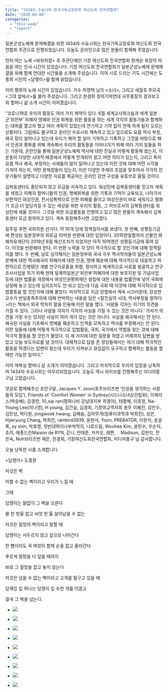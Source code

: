```yaml
---
title: "1434차 수요시위-한국기독교장로회 여신도회 전국연합회"
date: "2020-04-08"
categories: 
  - "this-week"
  - "report"
---
```


일본군성노예제 문제해결을 위한 1434차 수요시위는 한국기독교장로회 여신도회 전국연합회 주관으로 진행되었습니다. 오늘도 온라인으로 많은 분들이 함께해 주었습니다.

먼저 여는 노래 <바위처럼> 후 주관단체인 기장 여신도회 전국연합회 원계순 회장의 마음을 여는 인사 시간이 있었습니다. 기장 여신도회 전국연합회가 일본군성노예제 문제해결을 위해 함께 연대한 시간들을 소개해 주셨습니다. 이어 시로 드리는 기도 시간에는 도종화 시인의 <담쟁이>를 함께 읽었습니다.

이어 평화의 노래 시간이 있었습니다. 가수 허영택 님이 <소녀>, 그리고 세월호 추모곡 <그대 앞에서>를 불러 주셨습니다. 그리고 한경희 정의기억연대 사무총장의 경과보고와 할머니 삶 소개 시간이 이어졌습니다.

“코로나19로 우리의 활동도 여러 가지 제약이 있다. 6월 세계교사워크숍과 세계 일본군‘위안부’ 피해자 명예와 인권 회복을 위한 활동을 하는 세계 각지의 활동가들과 함께하는 대회를 열고자 했고 여러 계획이 있었는데 연기하고 기약 없이 언제 하게 될지 모르는 상황이다. 그럼에도 불구하고 온라인 수요시위 계속하고 있고 앞으로도 요즘 역사 부정, 왜곡 많이 일어나고 있는데 우리가 해야 할 일이 기억하고 기록하고 그것을 바탕으로 해서 인권과 평화를 위해 계속해서 우리의 활동들을 이어나가기 위해 여러 가지 일들을 하는 가운데, 온란인을 통해 일본군성노예제 역사에 대한 진실과 어떻게 활동해 왔는지, 이 운동이 다양한 시대적 배경에서 어떻게 전개되어 왔고 어떤 의미가 있는지, 그리고 특히 요즘 역사 왜곡, 부정하는 사례들이 많이 일어나고 있는데 이런 것에 대해 어떤 시각을 가져야 하는지, 어떤 문제점들이 있는지, 이런 다양한 주제의 초점을 맞추어서 각각의 전문가들이 설명하고 다양한 자료를 제공하는 온라인 강연 구성을 유튜브로 올릴 것이다.

김복동센터도 중단되지 않고 모금을 지속하고 있다. 워싱턴에 김복동센터를 짓고자 계획을 세웠고 피해자 할머니들의 인권, 명예회복을 위한 기록과 기억이 교육되고, 나아가서 보편적인 여성인권, 전시성폭력으로 인한 피해를 줄이고 여성인권이 바로 세워지고 평화가 조금 더 앞당겨질 수 있는 세상을 위한 우리의 활동, 그 허브로서의 김복동센터를 워싱턴에 세울 것이다. 그것을 위한 모금활동을 진행하고 있고 많은 분들이 계속해서 김복동센터 모금 참여하고 있다. 계속 동참해주시면 고맙겠다.

일주일 후면 국회의원 선거다. 약 10개 당에 정책질의서를 보냈다. 첫 번째, 성평등기금에 편성된 일본정부의 위로금 10억원 반환에 대한 입장이다. 2015한일합의의 산물인 화해치유재단이 2019년 6월 해산조치가 되었지만 아직 10억엔은 성평등기금에 묶여 있다. 이것을 반환해야 한다. 이 반환 노력을 각 당이 적극적으로 할 것인가에 대해 정책질의를 했다. 두 번째, 날로 심각해지는 일본정부와 국내 극우 역사학자들의 일본군성노예 문제에 대한 역사왜곡이 피해자에 대한 인권, 명예 훼손에 대해 적극적으로 대응하고 파편적으로 진행됐던 개별 연구자료들을 취합, 정리하고 체계적으로 사료를 발굴하고 연구 조사사업을 하기 위해 현재 일제하일본군‘위안부’피해자에 대한 보호지원 및 기념사업 등에 대한 법률을 개정해서 여성인권평화재단 설립에 대한 내용을 법률안에 넣어 국회에 상정해 놓고 있는데 심의조차도 안 되고 있는데 다음 국회 때 이것에 대해 적극적으로 입법활동을 할 것인가에 대해 물었다. 마지막으로 지금 양옆에서 계속 시끄러운데, 강성현 교수가 반일종족주의에 대해 반박하는 내용을 담은 <탈진실의 시대, 역사부정을 말하다>라는 책에서 외국 학자의 말을 인용해 이런 말을 했다. ‘사람들 각자는 자기의 의견을 가질 수 있다. 그러나 사람들 각자가 각자의 사실을 가질 수 있는 것은 아니다.’ 가자가 의견을 가질 수는 있지만 사실이 여러 개가 있는 것은 아니다. 사실을 왜곡해서는 안 된다. 왜곡된 사실을 기초해서 명예를 훼손하고 인격을 모독하고 역사를 부정해서는 안 된다. 이런 일들에 대해 어떻게 적극적으로 입법활동, 국회, 국가에서 역할을 찾는 것에 대해 적극적 활동을 할 것인가 물었다. 이 세 가지에 대한 질문을 하였고 어제까지 답변을 받았고 오늘 보도자료를 낼 것이다. 대체적으로 답을 준 정당들에서는 여기 대해 적극적인 활동을 하겠다는 답변이 왔는데 우리가 지켜보고 끊임없이 요구하고 함께하는 활동을 할 때만 가능한 일이다.”

이어 여복실 할머니 삶 소개가 이어졌습니다. 그리고 마지막으로 우리의 입장을 낭독하며 1434차 수요시위는 마무리되었습니다. 오늘도 역시 라이브를 진행해주신 미디어몽구님 고맙습니다.

댓글로 함께해주신 조안구달, Jacques Y. Jeon(호주브리즈번 ‘인권을 생각하는 사람들의 모임’), Friends of 'Comfort Women' in Sydney(시드니소녀상건립위), 이제리스(박승배), 강경란, 10\_sip ran(평화나비 강남대지부 곽경아), 태평해, 이호정, Na-Young Lee(이나영), H young, 김건실, 김경희, 기장여교역자회 총무 이혜진, 김만수, 김민성, 박다원, jongwook hwang, 김해슬, 김아무개(컴퓨터과학과 박희진), 성은, Hyeryung Chang, 박희진, rainbird3939, 윤현서, Yoon, PREBATOR, 이원석, 송셜록, sy shin, 박효영, 힛빈대떡이나부쳐먹지, 나로드림, Woohee Kim, 윤민수, 우순덕, 초이, 메종드린Maison de RYN, 긷니, 안태준, 카카오, 레짠, ᆞMadison, 김현지, 전은숙, Noh브리즈번 재은, 한경희, 기장여신도회전국연합회, 미디어몽구 님 감사합니다.

오늘 낭독한 시를 소개합니다.

<담쟁이> 도종환

저것은 벽

어쩔 수 없는 벽이라고 우리가 느낄 때

그때

담쟁이는 말없이 그 벽을 오른다

물 한 방울 없고 씨앗 한 톨 살아남을 수 없는

저것은 절망의 벽이라고 말할 때

담쟁이는 서두르지 않고 앞으로 나아간다

한 뼘이라도 꼭 여럿이 함께 손을 잡고 올라간다

푸르게 절망을 다 덮을 때까지

바로 그 절망을 잡고 놓지 않는다

저것은 넘을 수 없는 벽이라고 고개를 떨구고 있을 때

담재잉 잎 하나는 담쟁이 잎 수천 개를 이끌고

결국 그 벽을 넘는다.

- ![](http://womenandwar.net/kr/wp-content/uploads/2020/04/크기변환IMGP6105.jpg)
    
- ![](http://womenandwar.net/kr/wp-content/uploads/2020/04/크기변환IMGP6125.jpg)
    
- ![](http://womenandwar.net/kr/wp-content/uploads/2020/04/크기변환IMGP6127.jpg)
    
- ![](http://womenandwar.net/kr/wp-content/uploads/2020/04/크기변환IMGP6139.jpg)
    
- ![](http://womenandwar.net/kr/wp-content/uploads/2020/04/크기변환IMGP6157.jpg)
    
- ![](http://womenandwar.net/kr/wp-content/uploads/2020/04/크기변환IMGP6160.jpg)
    
- ![](http://womenandwar.net/kr/wp-content/uploads/2020/04/크기변환IMGP6162.jpg)
    
- ![](http://womenandwar.net/kr/wp-content/uploads/2020/04/크기변환여복실-01.jpg)
    
- ![](http://womenandwar.net/kr/wp-content/uploads/2020/04/크기변환여복실-02.jpg)
